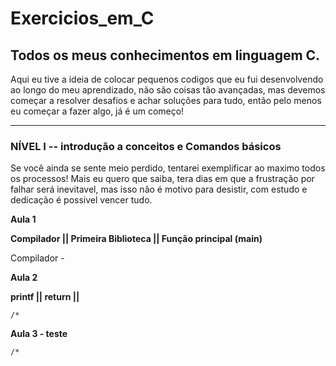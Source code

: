 # Exercicios_em_C
 ## **Todos os meus conhecimentos em linguagem C.**
 
 Aqui eu tive a ideia de colocar pequenos codigos que eu fui desenvolvendo ao longo do meu aprendizado, não 
 são coisas tão avançadas, mas devemos começar a resolver desafios e achar soluções para tudo, 
 então pelo menos eu começar a fazer algo, já é um começo!  
 _____________________________________________________________________________

### **NÍVEL I -- introdução a conceitos e Comandos básicos**

Se você ainda se sente meio perdido, tentarei exemplificar ao maximo todos os processos!
Mais eu quero que saiba, tera dias em que a frustração por falhar será inevitavel, 
mas isso não é motivo para desistir, com estudo e dedicação é possivel vencer tudo.  

**Aula 1** 

**Compilador || Primeira Biblioteca || Função principal (main)**

Compilador - 

**Aula 2** 

**printf || return ||** 

    /* 


**Aula 3 - teste** 

    /* 




